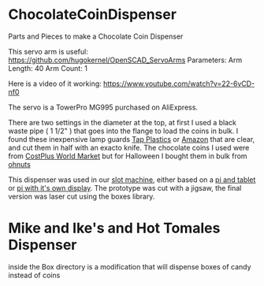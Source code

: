 # ChocolateCoinDispenser
Parts and Pieces to make a Chocolate Coin Dispenser

This servo arm is useful:
   https://github.com/hugokernel/OpenSCAD_ServoArms
   Parameters:
     Arm Length: 40
     Arm Count: 1

Here is a video of it working:
  https://www.youtube.com/watch?v=22-6vCD-nf0
  
The servo is a TowerPro MG995 purchased on AliExpress.

There are two settings in the diameter at the top, at first I used a black waste pipe ( 1 1/2" ) that goes into the flange to load the coins in bulk.  I found these inexpensive lamp guards  [Tap Plastics](https://www.tapplastics.com/product/plastics/plastic_rods_tubes_shapes/lamp_guards/275) or [Amazon](https://www.amazon.com/48-Clear-Guard-American-4T8TG/dp/B01M03QJ63/ref=sr_1_4?ie=UTF8&qid=1508767848&sr=8-4&keywords=lamp+guards+clear) that are clear, and cut them in half with an exacto knife. The chocolate coins I used were from [CostPlus World Market](https://www.worldmarket.com/product/steenland-mesh-bag-of-bank-vault-coins.do?sortby=ourPicks&from=Search) but for Halloween I bought them in bulk from [ohnuts](https://www.ohnuts.com/buy.cfm/bulk-chocolate/coins/gold-1-lb-bag)

This dispenser was used in our [slot machine](https://github.com/alanswx/boxes), either based on a [pi and tablet](https://github.com/alanswx/FlaskSlotMachine)  or [pi with it's own display](https://github.com/alanswx/kivySlots). The prototype was cut with a jigsaw, the final version was laser cut using the boxes library.



# Mike and Ike's and Hot Tomales Dispenser

inside the Box directory is a modification that will dispense boxes of candy instead of coins
